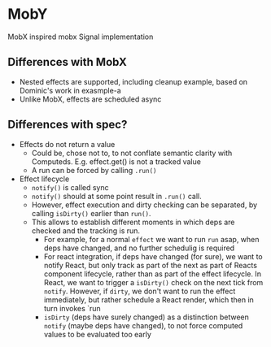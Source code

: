 
# MobY

MobX inspired mobx Signal implementation

## Differences with MobX

* Nested effects are supported, including cleanup example, based on Dominic's work in exasmple-a
* Unlike MobX, effects are scheduled async

## Differences with spec?

* Effects do not return a value
    * Could be, chose not to, to not conflate semantic clarity with Computeds. E.g. effect.get() is not a tracked value
    * A run can be forced by calling `.run()`
* Effect lifecycle
    * `notify()` is called sync
    * `notify()` should at some point result in `.run()` call.
    * However, effect execution and dirty checking can be separated, by calling `isDirty()` earlier than `run()`.
    * This allows to establish different moments in which deps are checked and the tracking is run.
        * For example, for a normal `effect` we want to run `run` asap, when deps have changed, and no further schedulig is required
        * For react integration, if deps have changed (for sure), we want to notify React, but only track as part of the next as part of Reacts component lifecycle, rather than as part of the effect lifecycle. In React, we want to trigger a `isDirty()` check on the next tick from `notify`. However, if `dirty`, we don't want to run the effect immediately, but rather schedule a React render, which then in turn invokes `run
        * `isDirty` (deps have surely changed) as a distinction between `notify` (maybe deps have changed), to not force computed values to be evaluated too early
